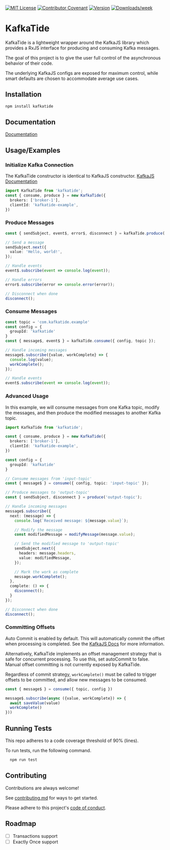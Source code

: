 [![MIT License](https://img.shields.io/badge/License-MIT-green.svg)](LICENSE)
[![Contributor Covenant](https://img.shields.io/badge/Contributor%20Covenant-2.1-4baaaa.svg)](code_of_conduct.md)
[![Version](https://img.shields.io/npm/v/kafkatide.svg)](https://npmjs.org/package/kafkatide)
[![Downloads/week](https://img.shields.io/npm/dw/kafkatide.svg)](https://npmjs.org/package/kafkatide)

# KafkaTide

KafkaTide is a lightweight wrapper around the KafkaJS library which provides a RxJS interface for producing and consuming Kafka messages.

The goal of this project is to give the user full control of the asynchronous behavior of their code.

The underlying KafkaJS configs are exposed for maximum control, while smart defaults are chosen to accommodate average use cases.

## Installation

```bash
npm install kafkatide
```
    
## Documentation

[Documentation](documentation.md)


## Usage/Examples

### Initialize Kafka Connection
The KafkaTide constructor is identical to KafkaJS constructor. [KafkaJS Documentation](https://kafka.js.org/docs/configuration)
```typescript
import KafkaTide from 'kafkatide';
const { consume, produce } = new KafkaTide({
  brokers: ['broker-1'],
  clientId: 'kafkatide-example',
})
```

### Produce Messages

```typescript
const { sendSubject, event$, error$, disconnect } = kafkaTide.produce('my-topic');

// Send a message
sendSubject.next({
  value: 'Hello, world!',
});

// Handle events
event$.subscribe(event => console.log(event));

// Handle errors
error$.subscribe(error => console.error(error));

// Disconnect when done
disconnect();
```

### Consume Messages

```typescript
const topic = 'com.kafkatide.example'
const config = {
  groupId: 'kafkatide'
}
const { message$, event$ } = kafkaTide.consume({ config, topic });

// Handle incoming messages
message$.subscribe({value, workComplete} => {
  console.log(value);
  workComplete();
});

// Handle events
event$.subscribe(event => console.log(event));
```

### Advanced Usage

In this example, we will consume messages from one Kafka topic, modify the messages, and then produce the modified messages to another Kafka topic.

```typescript
import KafkaTide from 'kafkatide';

const { consume, produce } = new KafkaTide({
  brokers: ['broker-1'],
  clientId: 'kafkatide-example',
})

const config = {
  groupId: 'kafkatide'
}

// Consume messages from 'input-topic'
const { message$ } = consume({ config, topic: 'input-topic' });

// Produce messages to 'output-topic'
const { sendSubject, disconnect } = produce('output-topic');

// Handle incoming messages
message$.subscribe({
  next: (message) => {
    console.log(`Received message: ${message.value}`);

    // Modify the message
    const modifiedMessage = modifyMessage(message.value);

    // Send the modified message to 'output-topic'
    sendSubject.next({
      headers: message.headers,
      value: modifiedMessage,
    });

    // Mark the work as complete
    message.workComplete();
  },
  complete: () => {
    disconnect();
  }
});

// Disconnect when done
disconnect();
```

### Committing Offsets
Auto Commit is enabled by default. This will automatically commit the offset when processing is completed. See the [KafkaJS Docs](https://kafka.js.org/docs/consuming#a-name-auto-commit-a-autocommit) for more information.

Alternatively, KafkaTide implements an offset management strategy that is safe for concurrent processing. To use this, set autoCommit to false. Manual offset committing is not currently exposed by KafkaTide.

Regardless of commit strategy, `workComplete()` must be called to trigger offsets to be committed, and allow new messages to be consumed.

```typescript
const { message$ } = consume({ topic, config })

message$.subscribe(async ({value, workComplete}) => {
  await saveValue(value)
  workComplete()
}))
```

## Running Tests
This repo adheres to a code coverage threshold of 90% (lines).

To run tests, run the following command.

```bash
  npm run test
```

## Contributing

Contributions are always welcome!

See [contributing.md](contributing.md) for ways to get started.

Please adhere to this project's [code of conduct](code_of_conduct.md).

## Roadmap

* [ ] Transactions support
* [ ] Exactly Once support